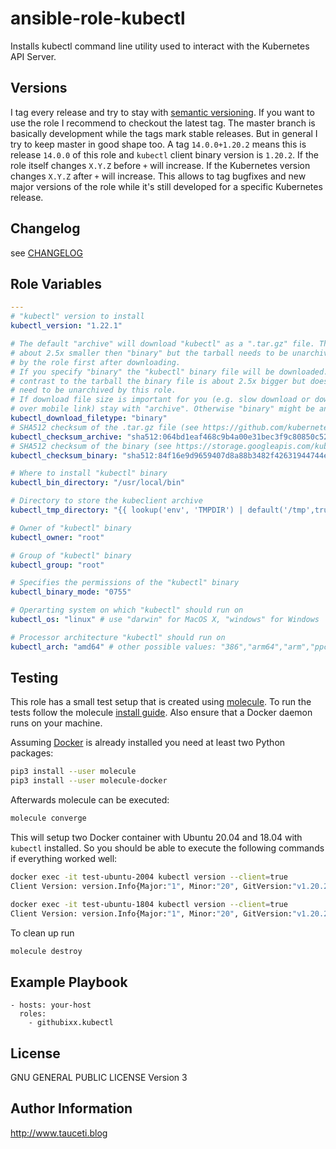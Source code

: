 ansible-role-kubectl
====================

Installs kubectl command line utility used to interact with the Kubernetes API Server.

Versions
--------

I tag every release and try to stay with [semantic versioning](http://semver.org). If you want to use the role I recommend to checkout the latest tag. The master branch is basically development while the tags mark stable releases. But in general I try to keep master in good shape too. A tag `14.0.0+1.20.2` means this is release `14.0.0` of this role and `kubectl` client binary version is `1.20.2`. If the role itself changes `X.Y.Z` before `+` will increase. If the Kubernetes version changes `X.Y.Z` after `+` will increase. This allows to tag bugfixes and new major versions of the role while it's still developed for a specific Kubernetes release.

Changelog
---------

see [CHANGELOG](https://github.com/githubixx/ansible-role-kubectl/blob/master/CHANGELOG.md)

Role Variables
--------------

```yaml
---
# "kubectl" version to install
kubectl_version: "1.22.1"

# The default "archive" will download "kubectl" as a ".tar.gz" file. This is
# about 2.5x smaller then "binary" but the tarball needs to be unarchived
# by the role first after downloading.
# If you specify "binary" the "kubectl" binary file will be downloaded. In
# contrast to the tarball the binary file is about 2.5x bigger but doesn't
# need to be unarchived by this role.
# If download file size is important for you (e.g. slow download or download
# over mobile link) stay with "archive". Otherwise "binary" might be an option.
kubectl_download_filetype: "binary"
# SHA512 checksum of the .tar.gz file (see https://github.com/kubernetes/kubernetes/blob/master/CHANGELOG/CHANGELOG-1.22.md#client-binaries)
kubectl_checksum_archive: "sha512:064bd1eaf468c9b4a00e31bec3f9c80850c52cd1e06edfd86f307236acbdba7c89dbe663cbfefdc5ead72f1cb93ba9d21d828558508f0b29f8c814d9085846ca"
# SHA512 checksum of the binary (see https://storage.googleapis.com/kubernetes-release/release/v1.22.1/bin/linux/amd64/kubectl.sha512)
kubectl_checksum_binary: "sha512:84f16e9d9659407d8a88b3482f42631944744edc9d16ed11af3ea11ae61a99047b31a068d5618e1b03eb87219a1b979138ccba1f783d0fd7fc7f4b23e39c2844"

# Where to install "kubectl" binary
kubectl_bin_directory: "/usr/local/bin"

# Directory to store the kubeclient archive
kubectl_tmp_directory: "{{ lookup('env', 'TMPDIR') | default('/tmp',true) }}"

# Owner of "kubectl" binary
kubectl_owner: "root"

# Group of "kubectl" binary
kubectl_group: "root"

# Specifies the permissions of the "kubectl" binary
kubectl_binary_mode: "0755"

# Operarting system on which "kubectl" should run on
kubectl_os: "linux" # use "darwin" for MacOS X, "windows" for Windows

# Processor architecture "kubectl" should run on
kubectl_arch: "amd64" # other possible values: "386","arm64","arm","ppc64le","s390x"
```

Testing
-------

This role has a small test setup that is created using [molecule](https://github.com/ansible-community/molecule). To run the tests follow the molecule [install guide](https://molecule.readthedocs.io/en/latest/installation.html). Also ensure that a Docker daemon runs on your machine.

Assuming [Docker](https://www.docker.io) is already installed you need at least two Python packages:

```bash
pip3 install --user molecule
pip3 install --user molecule-docker
```

Afterwards molecule can be executed:

```bash
molecule converge
```

This will setup two Docker container with Ubuntu 20.04 and 18.04 with `kubectl` installed. So you should be able to execute the following commands if everything worked well:

```bash
docker exec -it test-ubuntu-2004 kubectl version --client=true
Client Version: version.Info{Major:"1", Minor:"20", GitVersion:"v1.20.2", GitCommit:"faecb196815e248d3ecfb03c680a4507229c2a56", GitTreeState:"clean", BuildDate:"2021-01-13T13:28:09Z", GoVersion:"go1.15.5", Compiler:"gc", Platform:"linux/amd64"}

docker exec -it test-ubuntu-1804 kubectl version --client=true
Client Version: version.Info{Major:"1", Minor:"20", GitVersion:"v1.20.2", GitCommit:"faecb196815e248d3ecfb03c680a4507229c2a56", GitTreeState:"clean", BuildDate:"2021-01-13T13:28:09Z", GoVersion:"go1.15.5", Compiler:"gc", Platform:"linux/amd64"}
```

To clean up run

```bash
molecule destroy
```

Example Playbook
----------------

```
- hosts: your-host
  roles:
    - githubixx.kubectl
```

License
-------

GNU GENERAL PUBLIC LICENSE Version 3

Author Information
------------------

http://www.tauceti.blog
